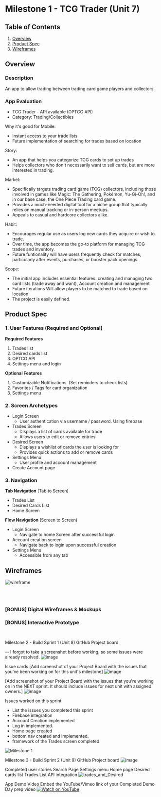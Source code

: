 # Milestone 1 - TCG Trader (Unit 7)

## Table of Contents

1. [Overview](#Overview)
1. [Product Spec](#Product-Spec)
1. [Wireframes](#Wireframes)

## Overview

### Description

An app to allow trading between trading card game players and collectors. 

### App Evaluation

- TCG Trader - API available (OPTCG API)
- Category: Trading/Collectibles

Why it's good for Mobile:
- Instant access to your trade lists 
- Future implementation of searching for trades based on location

Story:
- An app that helps you categorize TCG cards to set up trades
- Helps collectors who don't necessarily want to sell cards, but are more 
    interested in trading.

Market:
- Specifically targets trading card game (TCG) collectors, including those 
    involved in games like Magic: The Gathering, Pokémon, Yu-Gi-Oh!, and in our 
    base case, the One Piece Trading card game.
- Provides a much-needed digital tool for a niche group that typically relies 
    on manual tracking or in-person meetups.
- Appeals to casual and hardcore collectors alike.

Habit:
- Encourages regular use as users log new cards they acquire or wish to 
    trade.
- Over time, the app becomes the go-to platform for managing TCG trades and 
    inventory.
- Future funtionality will have users frequently check for matches, particularly after events, 
    purchases, or booster pack openings.

Scope:
- The initial app includes essential features: creating and managing two card 
    lists (trade away and want), Account creation and management
- Future iterations Will allow players to be matched to trade based on location
- The project is easily defined. 


## Product Spec

### 1. User Features (Required and Optional)

**Required Features**

1. Trades list
2. Desired cards list
3. OPTCG API
4. Settings menu and login

**Optional Features**

1. Customizable Notifications. (Set reminders to check lists)
2. Favorites / Tags for card organization
3. Settings menu 

### 2. Screen Archetypes

- Login Screen
    - User authentication via username / password. Using firebase
- Trades Screen
    - Displays a list of cards available for trade
    - Allows users to edit or remove entries 
- Desired Screen
    - Displays a wishlist of cards the user is looking for
    - Provides quick actions to add or remove cards 
- Settings Menu
    - User profile and account management
- Create Account page

### 3. Navigation

**Tab Navigation** (Tab to Screen)

- Trades List
- Desired Cards List
- Home Screen

**Flow Navigation** (Screen to Screen)

- Login Screen
    - Navigate to home Screen after successful login
- Account creation screen
    - Navigate back to login upon successful creation
- Settings Menu
    - Accessible from any tab

## Wireframes

![wireframe](https://hackmd.io/_uploads/rkIrxBxm1g.jpg)

<br>

<br>

### [BONUS] Digital Wireframes & Mockups

### [BONUS] Interactive Prototype

<br>


Milestone 2 - Build Sprint 1 (Unit 8)
GitHub Project board

-- I forgot to take a screenshot before working, so some issues were already resolved. 
![image](https://github.com/user-attachments/assets/196f4957-8cbf-44fa-822a-24ffae75b7e6)


Issue cards
[Add screenshot of your Project Board with the issues that you've been working on for this unit's milestone] 
![image](https://github.com/user-attachments/assets/0ef6f461-9723-49c6-a634-434b7349caab)

[Add screenshot of your Project Board with the issues that you're working on in the NEXT sprint. It should include issues for next unit with assigned owners.] 
![image](https://github.com/user-attachments/assets/fcf61502-54be-4cb8-ba26-4692982b0d48)

Issues worked on this sprint
- List the issues you completed this sprint
- Firebase integration
- Account Creation implemented
- Log in implemented. 
- Home page created
- bottom nav created and implemented.
- framework of the Trades screen completed. 

![Milestone 1](https://github.com/user-attachments/assets/f6910054-aab1-418e-b989-a55283cb9a60)

Milestone 3 - Build Sprint 2 (Unit 9)
GitHub Project board
![image](https://github.com/user-attachments/assets/17125a9b-9c41-4994-a599-ead6199249b9)


Completed user stories
Search Page
Settings menu
Home page
Desired cards list
Trades List
API integration
![trades_and_Desired](https://github.com/user-attachments/assets/ce353a2b-6dec-4ab4-824b-a0d57a1a4426)

App Demo Video
Embed the YouTube/Vimeo link of your Completed Demo Day prep video
[![Watch on YouTube](https://img.youtube.com/vi/e7prCTz48gM/0.jpg)](https://youtube.com/shorts/e7prCTz48gM)


